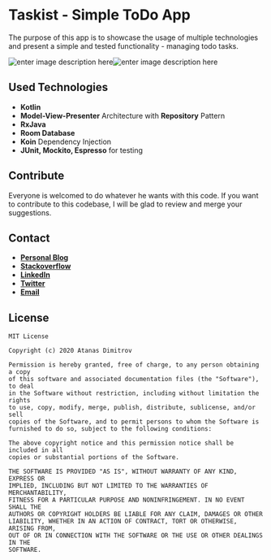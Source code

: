 # Taskist - Simple ToDo App

The purpose of this app is to showcase the usage of multiple technologies and present a simple and tested functionality - managing todo tasks.

  ![enter image description here](https://i.postimg.cc/g2xKzmh6/Screenshot-1579851802.png)![enter image description here](https://i.postimg.cc/y6hQt1h1/Screenshot-1579851761.png)

## Used Technologies
* **Kotlin**
* **Model-View-Presenter** Architecture with **Repository** Pattern
* **RxJava**
* **Room Database**
* **Koin** Dependency Injection
* **JUnit, Mockito, Espresso** for testing

##  Contribute
Everyone is welcomed to do whatever he wants with this code. If you want to contribute to this codebase, I will be glad to review and merge your suggestions.

## Contact
- [**Personal Blog**](https://seishin.me/)
- [**Stackoverflow**](https://stackoverflow.com/users/1281775/seishin)
- [**LinkedIn**](https://www.linkedin.com/in/atanasidimitrov/)
- [**Twitter**](https://twitter.com/SeishinBG)
- [**Email**](mailto:seishin90@yandex.ru)

## License
```
MIT License

Copyright (c) 2020 Atanas Dimitrov

Permission is hereby granted, free of charge, to any person obtaining a copy
of this software and associated documentation files (the "Software"), to deal
in the Software without restriction, including without limitation the rights
to use, copy, modify, merge, publish, distribute, sublicense, and/or sell
copies of the Software, and to permit persons to whom the Software is
furnished to do so, subject to the following conditions:

The above copyright notice and this permission notice shall be included in all
copies or substantial portions of the Software.

THE SOFTWARE IS PROVIDED "AS IS", WITHOUT WARRANTY OF ANY KIND, EXPRESS OR
IMPLIED, INCLUDING BUT NOT LIMITED TO THE WARRANTIES OF MERCHANTABILITY,
FITNESS FOR A PARTICULAR PURPOSE AND NONINFRINGEMENT. IN NO EVENT SHALL THE
AUTHORS OR COPYRIGHT HOLDERS BE LIABLE FOR ANY CLAIM, DAMAGES OR OTHER
LIABILITY, WHETHER IN AN ACTION OF CONTRACT, TORT OR OTHERWISE, ARISING FROM,
OUT OF OR IN CONNECTION WITH THE SOFTWARE OR THE USE OR OTHER DEALINGS IN THE
SOFTWARE.
```
